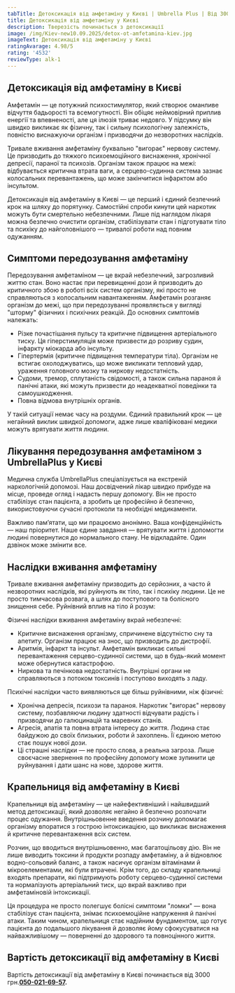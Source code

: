 ```yaml
---
tabTitle: Детоксикація від амфетаміну у Києві | Umbrella Plus | Від 3000 грн
title: Детоксикація від амфетаміну у Києві
description: Тверезість починається з детоксикації
image: /img/Kiev-new10.09.2025/detox-ot-amfetamina-kiev.jpg
imageText: Детоксикація від амфетаміну у Києві
ratingAvarage: 4.98/5
rating: '4532'
reviewType: alk-1
---
```


## Детоксикація від амфетаміну в Києві

Амфетамін — це потужний психостимулятор, який створює оманливе відчуття бадьорості та всемогутності. Він обіцяє неймовірний приплив енергії та впевненості, але ця ілюзія триває недовго. У підсумку він швидко викликає як фізичну, так і сильну психологічну залежність, повністю виснажуючи організм і призводячи до незворотних наслідків.

Тривале вживання амфетаміну буквально "вигорає" нервову систему. Це призводить до тяжкого психоемоційного виснаження, хронічної депресії, параної та психозів. Організм також працює на межі: відбувається критична втрата ваги, а серцево-судинна система зазнає колосальних перевантажень, що може закінчитися інфарктом або інсультом.

Детоксикація від амфетаміну в Києві — це перший і єдиний безпечний крок на шляху до порятунку. Самостійні спроби кинути цей наркотик можуть бути смертельно небезпечними. Лише під наглядом лікаря можна безпечно очистити організм, стабілізувати стан і підготувати тіло та психіку до найголовнішого — тривалої роботи над повним одужанням.

## Симптоми передозування амфетаміну

Передозування амфетаміном — це вкрай небезпечний, загрозливий життю стан. Воно настає при перевищенні дози й призводить до критичного збою в роботі всіх систем організму, які просто не справляються з колосальним навантаженням. Амфетамін розганяє організм до межі, що при передозуванні проявляється у вигляді "шторму" фізичних і психічних реакцій. До основних симптомів належать:

* Різке почастішання пульсу та критичне підвищення артеріального тиску. Ця гіперстимуляція може призвести до розриву судин, інфаркту міокарда або інсульту.
* Гіпертермія (критичне підвищення температури тіла). Організм не встигає охолоджуватись, що може викликати тепловий удар, ураження головного мозку та ниркову недостатність.
* Судоми, тремор, сплутаність свідомості, а також сильна параноя й панічні атаки, які можуть призвести до неадекватної поведінки та самоушкодження.
* Повна відмова внутрішніх органів.

У такій ситуації немає часу на роздуми. Єдиний правильний крок — це негайний виклик швидкої допомоги, адже лише кваліфіковані медики можуть врятувати життя людини.

## Лікування передозування амфетаміном з UmbrellaPlus у Києві

Медична служба UmbrellaPlus спеціалізується на екстреній наркологічній допомозі. Наш досвідчений лікар швидко прибуде на місце, проведе огляд і надасть першу допомогу. Він не просто стабілізує стан пацієнта, а зробить це професійно й безпечно, використовуючи сучасні протоколи та необхідні медикаменти.

Важливо пам’ятати, що ми працюємо анонімно. Ваша конфіденційність — наш пріоритет. Наше єдине завдання — врятувати життя і допомогти людині повернутися до нормального стану. Не відкладайте. Один дзвінок може змінити все.

## Наслідки вживання амфетаміну

Тривале вживання амфетаміну призводить до серйозних, а часто й незворотних наслідків, які руйнують як тіло, так і психіку людини. Це не просто тимчасова розвага, а шлях до поступового та болісного знищення себе. Руйнівний вплив на тіло й розум:

Фізичні наслідки вживання амфетаміну вкрай небезпечні:

* Критичне виснаження організму, спричинене відсутністю сну та апетиту. Організм працює на знос, що призводить до дистрофії.
* Аритмія, інфаркт та інсульт. Амфетамін викликає сильні перевантаження серцево-судинної системи, що в будь-який момент може обернутися катастрофою.
* Ниркова та печінкова недостатність. Внутрішні органи не справляються з потоком токсинів і поступово виходять з ладу.

Психічні наслідки часто виявляються ще більш руйнівними, ніж фізичні:

* Хронічна депресія, психози та параноя. Наркотик "вигорає" нервову систему, позбавляючи людину здатності відчувати радість і призводячи до галюцинацій та маревних станів.
* Агресія, апатія та повна втрата інтересу до життя. Людина стає байдужою до своїх близьких, роботи й захоплень. Її єдиною метою стає пошук нової дози.
* Ці страшні наслідки — не просто слова, а реальна загроза. Лише своєчасне звернення по професійну допомогу може зупинити це руйнування і дати шанс на нове, здорове життя.

## Крапельниця від амфетаміну в Києві

Крапельниця від амфетаміну — це найефективніший і найшвидший метод детоксикації, який дозволяє негайно й безпечно розпочати процес одужання. Внутрішньовенне введення розчину допомагає організму впоратися з гострою інтоксикацією, що викликає виснаження й критичне перевантаження всіх систем.

Розчин, що вводиться внутрішньовенно, має багатоцільову дію. Він не лише виводить токсини й продукти розпаду амфетаміну, а й відновлює водно-сольовий баланс, а також насичує організм вітамінами й мікроелементами, які були втрачені. Крім того, до складу крапельниці входять препарати, які підтримують роботу серцево-судинної системи та нормалізують артеріальний тиск, що вкрай важливо при амфетаміновій інтоксикації.

Ця процедура не просто полегшує болісні симптоми "ломки" — вона стабілізує стан пацієнта, знімає психоемоційне напруження й панічні атаки. Таким чином, крапельниця стає надійним фундаментом, що готує пацієнта до подальшого лікування й дозволяє йому сфокусуватися на найважливішому — поверненні до здорового та повноцінного життя.

## Вартість детоксикації від амфетаміну в Києві

Вартість детоксикації від амфетаміну в Києві починається від 3000 грн.**[050-021-69-57](tel:0500216957).**
